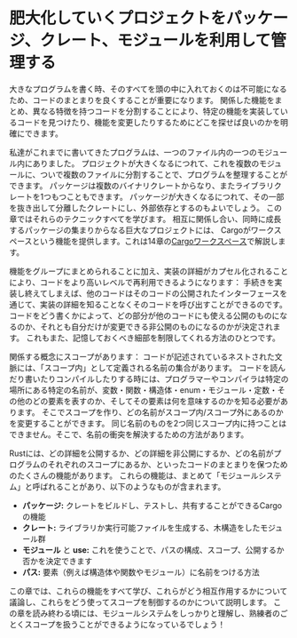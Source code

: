 <!--
# Managing Growing Projects with Packages, Crates, and Modules
-->
# 肥大化していくプロジェクトをパッケージ、クレート、モジュールを利用して管理する

<!--
As you write large programs, organizing your code will be important because
keeping track of your entire program in your head will become impossible. By
grouping related functionality and separating code with distinct features,
you’ll clarify where to find code that implements a particular feature and
where to go to change how a feature works.
-->
大きなプログラムを書く時、そのすべてを頭の中に入れておくのは不可能になるため、コードのまとまりを良くすることが重要になります。
関係した機能をまとめ、異なる特徴を持つコードを分割することにより、特定の機能を実装しているコードを見つけたり、機能を変更したりするためにどこを探せば良いのかを明確にできます。

<!--
The programs we’ve written so far have been in one module in one file. As a
project grows, you can organize code by splitting it into multiple modules and
then multiple files. A package can contain multiple binary crates and
optionally one library crate. As a package grows, you can extract parts into
separate crates that become external dependencies. This chapter covers all
these techniques. For very large projects of a set of interrelated packages
that evolve together, Cargo provides workspaces, which we’ll cover in the
[“Cargo Workspaces”][workspaces] section in Chapter 14.
-->
私達がこれまでに書いてきたプログラムは、一つのファイル内の一つのモジュール内にありました。
プロジェクトが大きくなるにつれて、これを複数のモジュールに、ついで複数のファイルに分割することで、プログラムを整理することができます。
パッケージは複数のバイナリクレートからなり、またライブラリクレートを1つもつこともできます。
パッケージが大きくなるにつれて、その一部を抜き出して分離したクレートにし、外部依存とするのもよいでしょう。
この章ではそれらのテクニックすべてを学びます。
相互に関係し合い、同時に成長するパッケージの集まりからなる巨大なプロジェクトには、
Cargoがワークスペースという機能を提供します。これは14章の[Cargoワークスペース][workspaces]<!-- ignore -->で解説します。

<!--
In addition to grouping functionality, encapsulating implementation details
lets you reuse code at a higher level: once you’ve implemented an operation,
other code can call that code via the code’s public interface without knowing
how the implementation works. The way you write code defines which parts are
public for other code to use and which parts are private implementation details
that you reserve the right to change. This is another way to limit the amount
of detail you have to keep in your head.
-->
機能をグループにまとめられることに加え、実装の詳細がカプセル化されることにより、コードをより高いレベルで再利用できるようになります：
手続きを実装し終えてしまえば、他のコードはそのコードの公開されたインターフェースを通じて、実装の詳細を知ることなくそのコードを呼び出すことができるのです。
コードをどう書くかによって、どの部分が他のコードにも使える公開のものになるのか、それとも自分だけが変更できる非公開のものになるのかが決定されます。
これもまた、記憶しておくべき細部を制限してくれる方法のひとつです。

<!--
A related concept is scope: the nested context in which code is written has a
set of names that are defined as “in scope.” When reading, writing, and
compiling code, programmers and compilers need to know whether a particular
name at a particular spot refers to a variable, function, struct, enum, module,
constant, or other item and what that item means. You can create scopes and
change which names are in or out of scope. You can’t have two items with the
same name in the same scope; tools are available to resolve name conflicts.
-->
関係する概念にスコープがあります：
コードが記述されているネストされた文脈には、「スコープ内」として定義される名前の集合があります。
コードを読んだり書いたりコンパイルしたりする時には、プログラマーやコンパイラは特定の場所にある特定の名前が、変数・関数・構造体・enum・モジュール・定数・その他のどの要素を表すのか、そしてその要素は何を意味するのかを知る必要があります。
そこでスコープを作り、どの名前がスコープ内/スコープ外にあるのかを変更することができます。
同じ名前のものを2つ同じスコープ内に持つことはできません。そこで、名前の衝突を解決するための方法があります。

<!--
Rust has a number of features that allow you to manage your code’s
organization, including which details are exposed, which details are private,
and what names are in each scope in your programs. These features, sometimes
collectively referred to as the *module system*, include:
-->
Rustには、どの詳細を公開するか、どの詳細を非公開にするか、どの名前がプログラムのそれぞれのスコープにあるか、といったコードのまとまりを保つためのたくさんの機能があります。
これらの機能は、まとめて「モジュールシステム」と呼ばれることがあり、以下のようなものが含まれます。

<!--
* **Packages:** A Cargo feature that lets you build, test, and share crates
* **Crates:** A tree of modules that produces a library or executable
* **Modules** and **use:** Let you control the organization, scope, and
  privacy of paths
* **Paths:** A way of naming an item, such as a struct, function, or module
-->
* **パッケージ:** クレートをビルドし、テストし、共有することができるCargoの機能
* **クレート:** ライブラリか実行可能ファイルを生成する、木構造をしたモジュール群
* **モジュール** と **use:** これを使うことで、パスの構成、スコープ、公開するか否かを決定できます
* **パス:** 要素（例えば構造体や関数やモジュール）に名前をつける方法

<!--
In this chapter, we’ll cover all these features, discuss how they interact, and
explain how to use them to manage scope. By the end, you should have a solid
understanding of the module system and be able to work with scopes like a pro!
-->
この章では、これらの機能をすべて学び、これらがどう相互作用するかについて議論し、これらをどう使ってスコープを制御するのかについて説明します。
この章を読み終わる頃には、モジュールシステムをしっかりと理解し、熟練者のごとくスコープを扱うことができるようになっているでしょう！

[workspaces]: ch14-03-cargo-workspaces.html
